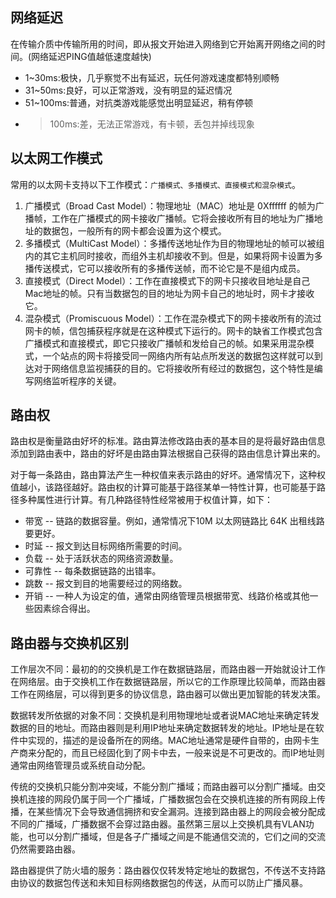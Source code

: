 ## 网络延迟

在传输介质中传输所用的时间，即从报文开始进入网络到它开始离开网络之间的时间。(网络延迟PING值越低速度越快)

* 1~30ms:极快，几乎察觉不出有延迟，玩任何游戏速度都特别顺畅
* 31~50ms:良好，可以正常游戏，没有明显的延迟情况
* 51~100ms:普通，对抗类游戏能感觉出明显延迟，稍有停顿
* > 100ms:差，无法正常游戏，有卡顿，丢包并掉线现象

## 以太网工作模式

常用的以太网卡支持以下工作模式：`广播模式、多播模式、直接模式和混杂模式`。

1. 广播模式（Broad Cast Model）：物理地址（MAC）地址是 0Xffffff 的帧为广播帧，工作在广播模式的网卡接收广播帧。它将会接收所有目的地址为广播地址的数据包，一般所有的网卡都会设置为这个模式。
2. 多播模式（MultiCast Model）：多播传送地址作为目的物理地址的帧可以被组内的其它主机同时接收，而组外主机却接收不到。但是，如果将网卡设置为多播传送模式，它可以接收所有的多播传送帧，而不论它是不是组内成员。
3. 直接模式（Direct Model）：工作在直接模式下的网卡只接收目地址是自己Mac地址的帧。只有当数据包的目的地址为网卡自己的地址时，网卡才接收它。
4. 混杂模式（Promiscuous Model）：工作在混杂模式下的网卡接收所有的流过网卡的帧，信包捕获程序就是在这种模式下运行的。网卡的缺省工作模式包含广播模式和直接模式，即它只接收广播帧和发给自己的帧。如果采用混杂模式，一个站点的网卡将接受同一网络内所有站点所发送的数据包这样就可以到达对于网络信息监视捕获的目的。它将接收所有经过的数据包，这个特性是编写网络监听程序的关键。

## 路由权

路由权是衡量路由好坏的标准。路由算法修改路由表的基本目的是将最好路由信息添加到路由表中，路由的好坏是由路由算法根据自己获得的路由信息计算出来的。

对于每一条路由，路由算法产生一种权值来表示路由的好坏。通常情况下，这种权值越小，该路径越好。路由权的计算可能基于路径某单一特性计算，也可能基于路径多种属性进行计算。有几种路径特性经常被用于权值计算，如下：

* 带宽 -- 链路的数据容量。例如，通常情况下10M 以太网链路比 64K 出租线路要更好。
* 时延 -- 报文到达目标网络所需要的时间。
* 负载 -- 处于活跃状态的网络资源数量。
* 可靠性 -- 每条数据链路的出错率。
* 跳数 -- 报文到目的地需要经过的网络数。
* 开销 -- 一种人为设定的值，通常由网络管理员根据带宽、线路价格或其他一些因素综合得出。

## 路由器与交换机区别

工作层次不同：最初的的交换机是工作在数据链路层，而路由器一开始就设计工作在网络层。由于交换机工作在数据链路层，所以它的工作原理比较简单，而路由器工作在网络层，可以得到更多的协议信息，路由器可以做出更加智能的转发决策。 

数据转发所依据的对象不同：交换机是利用物理地址或者说MAC地址来确定转发数据的目的地址。而路由器则是利用IP地址来确定数据转发的地址。IP地址是在软件中实现的，描述的是设备所在的网络。MAC地址通常是硬件自带的，由网卡生产商来分配的，而且已经固化到了网卡中去，一般来说是不可更改的。而IP地址则通常由网络管理员或系统自动分配。 

传统的交换机只能分割冲突域，不能分割广播域；而路由器可以分割广播域。由交换机连接的网段仍属于同一个广播域，广播数据包会在交换机连接的所有网段上传播，在某些情况下会导致通信拥挤和安全漏洞。连接到路由器上的网段会被分配成不同的广播域，广播数据不会穿过路由器。虽然第三层以上交换机具有VLAN功能，也可以分割广播域，但是各子广播域之间是不能通信交流的，它们之间的交流仍然需要路由器。 

路由器提供了防火墙的服务：路由器仅仅转发特定地址的数据包，不传送不支持路由协议的数据包传送和未知目标网络数据包的传送，从而可以防止广播风暴。


